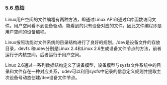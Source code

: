### 5.6 总结

Linux用户空间的文件编程有两种方法，即通过Linux API和通过C库函数访问文件。用户空间看不到设备驱动，能看到的只有设备对应的文件，因此文件编程即是用户空间的设备编程。

Linux按照功能对文件系统的目录结构进行了良好的规划。/dev是设备文件的存放目录，devfs 和udev分别是Linux 2.4和Linux 2.6生成设备文件节点的方法，前者运行于内核空间，后者运行于用户空间。

Linux 2.6通过一系列数据结构定义了设备模型，设备模型与sysfs文件系统中的目录和文件存在一种对应关系，udev可以利用sysfs中记录的信息定义规则并提取主次设备号动态创建/dev设备文件节点。


